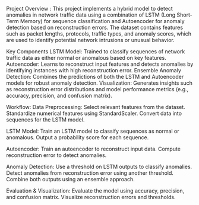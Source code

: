 Project Overview :
This project implements a hybrid model to detect anomalies in network traffic data using a combination of LSTM (Long Short-Term Memory) for sequence classification and Autoencoder for anomaly detection based on reconstruction errors. The dataset contains features such as packet lengths, protocols, traffic types, and anomaly scores, which are used to identify potential network intrusions or unusual behavior.

Key Components LSTM Model: 
Trained to classify sequences of network traffic data as either normal or anomalous based on key features. Autoencoder: Learns to reconstruct input features and detects anomalies by identifying instances with high reconstruction error. Ensemble Anomaly Detection: Combines the predictions of both the LSTM and Autoencoder models for robust anomaly detection. Visualization: Generates insights such as reconstruction error distributions and model performance metrics (e.g., accuracy, precision, and confusion matrix).

Workflow:
Data Preprocessing: Select relevant features from the dataset. Standardize numerical features using StandardScaler. Convert data into sequences for the LSTM model.

LSTM Model: 
Train an LSTM model to classify sequences as normal or anomalous. Output a probability score for each sequence.

Autoencoder: 
Train an autoencoder to reconstruct input data. Compute reconstruction error to detect anomalies.

Anomaly Detection: 
Use a threshold on LSTM outputs to classify anomalies. Detect anomalies from reconstruction error using another threshold. Combine both outputs using an ensemble approach.

Evaluation & Visualization:
Evaluate the model using accuracy, precision, and confusion matrix. Visualize reconstruction errors and thresholds.
